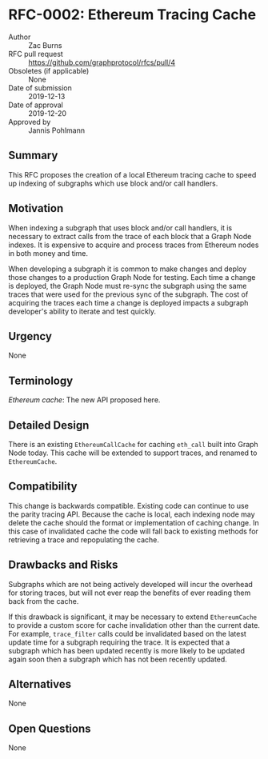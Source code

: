 # RFC-0002: Ethereum Tracing Cache

<dl>
  <dt>Author</dt>
  <dd>Zac Burns</dd>

  <dt>RFC pull request</dt>
  <dd><a href="https://github.com/graphprotocol/rfcs/pull/4">https://github.com/graphprotocol/rfcs/pull/4</a></dd>

  <dt>Obsoletes (if applicable)</dt>
  <dd>None</dd>

  <dt>Date of submission</dt>
  <dd>2019-12-13</dd>

  <dt>Date of approval</dt>
  <dd>2019-12-20</dd>

  <dt>Approved by</dt>
  <dd>Jannis Pohlmann</dd>
</dl>

## Summary

This RFC proposes the creation of a local Ethereum tracing cache to speed up indexing of subgraphs which use block and/or call handlers.

## Motivation

When indexing a subgraph that uses block and/or call handlers, it is necessary to extract calls from the trace of each block that a Graph Node indexes. It is expensive to acquire and process traces from Ethereum nodes in both money and time.

When developing a subgraph it is common to make changes and deploy those changes to a production Graph Node for testing. Each time a change is deployed, the Graph Node must re-sync the subgraph using the same traces that were used for the previous sync of the subgraph. The cost of acquiring the traces each time a change is deployed impacts a subgraph developer's ability to iterate and test quickly.

## Urgency

None

## Terminology

_Ethereum cache_: The new API proposed here.

## Detailed Design

There is an existing `EthereumCallCache` for caching `eth_call` built into Graph Node today. This cache will be extended to support traces, and renamed to `EthereumCache`.

## Compatibility

This change is backwards compatible. Existing code can continue to use the parity tracing API. Because the cache is local, each indexing node may delete the cache should the format or implementation of caching change. In this case of invalidated cache the code will fall back to existing methods for retrieving a trace and repopulating the cache.

## Drawbacks and Risks

Subgraphs which are not being actively developed will incur the overhead for storing traces, but will not ever reap the benefits of ever reading them back from the cache.

If this drawback is significant, it may be necessary to extend `EthereumCache` to provide a custom score for cache invalidation other than the current date. For example, `trace_filter` calls could be invalidated based on the latest update time for a subgraph requiring the trace. It is expected that a subgraph which has been updated recently is more likely to be updated again soon then a subgraph which has not been recently updated.

## Alternatives

None

## Open Questions

None